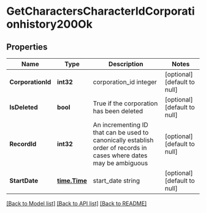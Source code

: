# GetCharactersCharacterIdCorporationhistory200Ok

## Properties
Name | Type | Description | Notes
------------ | ------------- | ------------- | -------------
**CorporationId** | **int32** | corporation_id integer | [optional] [default to null]
**IsDeleted** | **bool** | True if the corporation has been deleted | [optional] [default to null]
**RecordId** | **int32** | An incrementing ID that can be used to canonically establish order of records in cases where dates may be ambiguous | [optional] [default to null]
**StartDate** | [**time.Time**](time.Time.md) | start_date string | [optional] [default to null]

[[Back to Model list]](../README.md#documentation-for-models) [[Back to API list]](../README.md#documentation-for-api-endpoints) [[Back to README]](../README.md)


